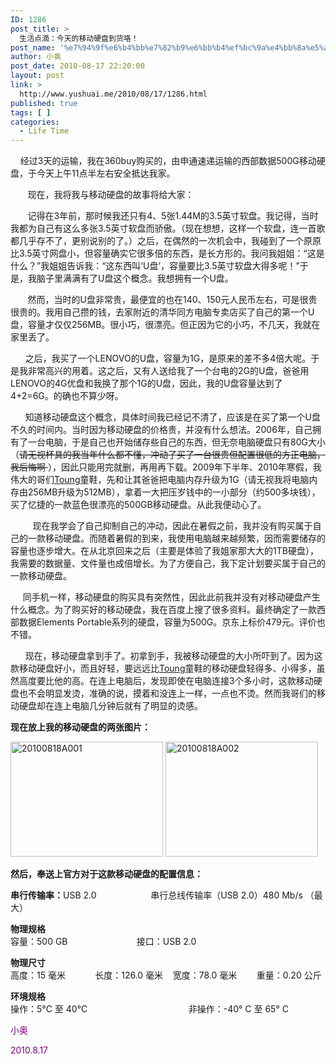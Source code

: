```yaml
---
ID: 1286
post_title: >
  生活点滴：今天的移动硬盘到货咯！
post_name: '%e7%94%9f%e6%b4%bb%e7%82%b9%e6%bb%b4%ef%bc%9a%e4%bb%8a%e5%a4%a9%e7%9a%84%e7%a7%bb%e5%8a%a8%e7%a1%ac%e7%9b%98%e5%88%b0%e8%b4%a7%e5%92%af%ef%bc%81'
author: 小奥
post_date: 2010-08-17 22:20:00
layout: post
link: >
  http://www.yushuai.me/2010/08/17/1286.html
published: true
tags: [ ]
categories:
  - Life Time
---
```

<p>&#160;&#160;&#160; 经过3天的运输，我在360buy购买的，由申通速递运输的西部数据500G移动硬盘，于今天上午11点半左右安全抵达我家。</p>  <p>&#160;&#160;&#160;&#160;&#160;&#160; 现在，我将我与移动硬盘的故事将给大家：</p> <!--more-->  <p>&#160;&#160;&#160;&#160;&#160;&#160; 记得在3年前，那时候我还只有4、5张1.44M的3.5英寸软盘。我记得，当时我都为自己有这么多张3.5英寸软盘而骄傲。（现在想想，这样一个软盘，连一首歌都几乎存不了，更别说别的了。）之后，在偶然的一次机会中，我碰到了一个原原比3.5英寸网盘小，但容量确实它很多倍的东西，是长方形的。我问我姐姐：“这是什么？”我姐姐告诉我：“这东西叫‘U盘’，容量要比3.5英寸软盘大得多呢！”于是，我脑子里满满有了U盘这个概念。我想拥有一个U盘。</p>  <p>&#160;&#160;&#160;&#160;&#160;&#160; 然而，当时的U盘非常贵，最便宜的也在140、150元人民币左右，可是很贵很贵的。我用自己攒的钱，去家附近的清华同方电脑专卖店买了自己的第一个U盘，容量才仅仅256MB。很小巧，很漂亮。但正因为它的小巧，不几天，我就在家里丢了。</p>  <p>&#160;&#160;&#160;&#160;&#160; 之后，我买了一个LENOVO的U盘，容量为1G，是原来的差不多4倍大呢。于是我非常高兴的用着。这之后，又有人送给我了一个台电的2G的U盘，爸爸用LENOVO的4G优盘和我换了那个1G的U盘，因此，我的U盘容量达到了4+2=6G。的确也不算少呀。</p>  <p>&#160;&#160;&#160;&#160;&#160; 知道移动硬盘这个概念，具体时间我已经记不清了，应该是在买了第一个U盘不久的时间内。当时因为移动硬盘的价格贵，并没有什么想法。2006年，自己拥有了一台电脑，于是自己也开始储存些自己的东西，但无奈电脑硬盘只有80G大小（<strike>请无视杯具的我当年什么都不懂，冲动了买了一台很贵但配置很低的方正电脑，我后悔啊<img alt="" src="http://www.zu14.cn/coolemotion/emotions/zz_4.gif" /> </strike>），因此只能用完就删，再用再下载。2009年下半年、2010年寒假，我伟大的哥们<a href="http://www.toung.org/" target="_blank">Toung</a>童鞋，先和让其爸爸把电脑内存升级为1G（请无视我将电脑内存由256MB升级为512MB），拿着一大把压岁钱中的一小部分（约500多块钱），买了忆捷的一款蓝色很漂亮的500GB移动硬盘。从此我便动心了。</p>  <p>&#160;&#160;&#160;&#160;&#160;&#160;&#160;&#160; 现在我学会了自己抑制自己的冲动，因此在暑假之前，我并没有购买属于自己的一款移动硬盘。而随着暑假的到来，我使用电脑越来越频繁，因而需要储存的容量也逐步增大。在从北京回来之后（主要是体验了我姐家那大大的1TB硬盘），我需要的数据量、文件量也成倍增长。为了方便自己，我下定计划要买属于自己的一款移动硬盘。</p>  <p>&#160;&#160;&#160;&#160; 同手机一样，移动硬盘的购买具有突然性，因此此前我并没有对移动硬盘产生什么概念。为了购买好的移动硬盘，我在百度上搜了很多资料。最终确定了一款西部数据Elements Portable系列的硬盘，容量为500G。京东上标价479元。评价也不错。</p>  <p>&#160;&#160;&#160;&#160;&#160; 现在，移动硬盘拿到手了。初拿到手，我被移动硬盘的大小所吓到了。因为这款移动硬盘好小，而且好轻，要远远比<a href="http://www.toung.org/" target="_blank">Toung</a>童鞋的移动硬盘轻得多、小得多，虽然高度要比他的高。在连上电脑后，发现即使在电脑连接3个多小时，这款移动硬盘也不会明显发烫，准确的说，摸着和没连上一样，一点也不烫。然而我哥们的移动硬盘却在连上电脑几分钟后就有了明显的烫感。</p>  <p><strong>现在放上我的移动硬盘的两张图片：</strong></p> <a href="http://www.yushuai.me/wp-content/uploads/2010/08/20100818A001.jpg"><img style="border-right-width: 0px; display: inline; border-top-width: 0px; border-bottom-width: 0px; border-left-width: 0px" title="20100818A001" border="0" alt="20100818A001" src="https://dqhplhzz2008-1251830035.cos.ap-guangzhou.myqcloud.com/wp-content/uploads/2010/08/20100818A001_thumb.jpg" width="244" height="184" /></a> <a href="http://www.yushuai.me/wp-content/uploads/2010/08/20100818A002.jpg"><img style="border-right-width: 0px; display: inline; border-top-width: 0px; border-bottom-width: 0px; border-left-width: 0px" title="20100818A002" border="0" alt="20100818A002" src="https://dqhplhzz2008-1251830035.cos.ap-guangzhou.myqcloud.com/wp-content/uploads/2010/08/20100818A002_thumb.jpg" width="244" height="184" /></a>   <p><strong>然后，奉送上官方对于这款移动硬盘的配置信息：</strong></p>  <p><b>串行传输率：</b>USB 2.0&#160;&#160;&#160;&#160;&#160;&#160;&#160;&#160;&#160;&#160;&#160;&#160;&#160;&#160;&#160;&#160;&#160;&#160;&#160;&#160;&#160; 串行总线传输率（USB 2.0）480 Mb/s （最大）</p>  <p><strong>物理规格      <br /></strong>容量：500 GB&#160;&#160;&#160;&#160;&#160;&#160;&#160;&#160;&#160;&#160;&#160;&#160;&#160;&#160;&#160;&#160;&#160;&#160;&#160;&#160;&#160;&#160;&#160;&#160;&#160;&#160;&#160; 接口：USB 2.0</p>  <p><strong>物理尺寸      <br /></strong>高度：15 毫米&#160;&#160;&#160;&#160;&#160;&#160;&#160;&#160;&#160;&#160;&#160; 长度：126.0 毫米&#160;&#160;&#160; 宽度：78.0 毫米&#160;&#160;&#160;&#160;&#160;&#160;&#160; 重量：0.20 公斤</p>  <p><strong>环境规格</strong>     <br />操作：5°C 至 40°C&#160;&#160;&#160;&#160;&#160;&#160;&#160;&#160;&#160;&#160;&#160;&#160;&#160;&#160;&#160;&#160;&#160;&#160;&#160;&#160;&#160;&#160;&#160;&#160;&#160;&#160;&#160;&#160;&#160;&#160;&#160;&#160;&#160;&#160;&#160;&#160;&#160;&#160;&#160;&#160; 非操作：-40° C 至 65° C</p>  <p><font color="#800080">小奥</font></p>  <p><font color="#800080">2010.8.17</font></p>